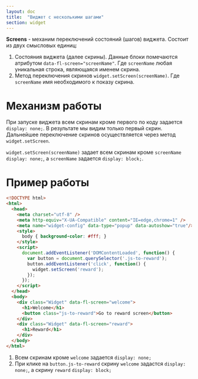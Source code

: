 ```yaml
---
layout: doc
title:  "Виджет с несколькими шагами"
section: widget
---
```


**Screens** - механим переключений состояний (шагов) виджета. Состоит из двух смысловых единиц:

1. Состояния виджета (далее скрины). Данные блоки помечаются атрибутом `data-fl-screen="screenName"`. Где `screenName` любая уникальная строка, являющаяся именем скрина.
2. Метод переключения скринов `widget.setScreen(screenName)`. Где `screenName` имя необходимого к показу скрина.

# Механизм работы

При запуске виджета всем скринам кроме первого по коду задается `display: none;`. В результате мы видим только первый скрин. Дальнейшее переключение скринов осуществляется через метод `widget.setScreen`.

`widget.setScreen(screenName)` задает всем скринам кроме `screenName` `display: none;`, а `screenName` задается `display: block;`.


# Пример работы

```html
<!DOCTYPE html>
<html>
  <head>
    <meta charset="utf-8" />
    <meta http-equiv="X-UA-Compatible" content="IE=edge,chrome=1" />
    <meta name="widget-config" data-type="popup" data-autoshow="true"/>
    <style>
      body { background-color: #fff; }
    </style>
    <script>
      document.addEventListener('DOMContentLoaded', function() {
        var button = document.querySelector('.js-to-reward');
        button.addEventListener('click', function() {
          widget.setScreen('reward');
        });
      });
    </script>
  </head>
  <body>
    <div class="Widget" data-fl-screen="welcome">
      <h1>Welcome</h1>
      <button class="js-to-reward">Go to reward screen</button>
    </div>
    <div class="Widget" data-fl-screen="reward">
      <h1>Reward</h1>
    </div>
  </body>
</html>
```

1. Всем скринам кроме `welcome` задается `display: none;`
2. При клике на `button.js-to-reward` скрину `welcome` задастся `display: none;`, а скрину `reward` `display: block;`
